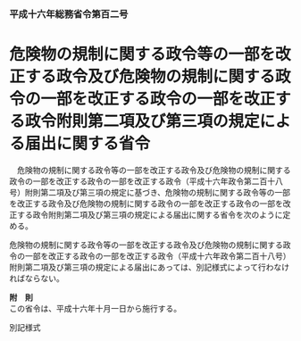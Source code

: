 ### 平成十六年総務省令第百二号  
# 危険物の規制に関する政令等の一部を改正する政令及び危険物の規制に関する政令の一部を改正する政令の一部を改正する政令附則第二項及び第三項の規定による届出に関する省令  
　危険物の規制に関する政令等の一部を改正する政令及び危険物の規制に関する政令の一部を改正する政令の一部を改正する政令（平成十六年政令第二百十八号）附則第二項及び第三項の規定に基づき、危険物の規制に関する政令等の一部を改正する政令及び危険物の規制に関する政令の一部を改正する政令の一部を改正する政令附則第二項及び第三項の規定による届出に関する省令を次のように定める。  
  
危険物の規制に関する政令等の一部を改正する政令及び危険物の規制に関する政令の一部を改正する政令の一部を改正する政令（平成十六年政令第二百十八号）附則第二項及び第三項の規定による届出にあっては、別記様式によって行わなければならない。  
  
**附　則**  
この省令は、平成十六年十月一日から施行する。  
  
別記様式
          
        